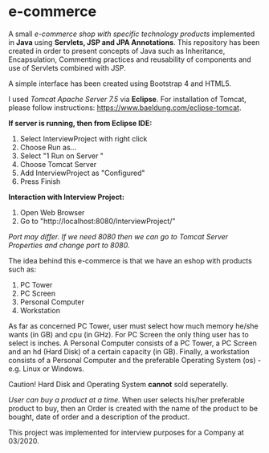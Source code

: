 # e-commerce
A small *e-commerce shop with specific technology products* implemented in **Java** using **Servlets, JSP and JPA Annotations**.
This repository has been created in order to present concepts of Java such as Inheritance, Encapsulation, Commenting practices and reusability of components and use of Servlets combined with JSP.

A simple interface has been created using Bootstrap 4 and HTML5.

I used *Tomcat Apache Server 7.5* via **Eclipse**. For installation of Tomcat, please follow instructions: https://www.baeldung.com/eclipse-tomcat.

**If server is running, then from Eclipse IDE:**
1) Select InterviewProject with right click
2) Choose Run as...
3) Select "1 Run on Server "
4) Choose Tomcat Server
5) Add InterviewProject as "Configured"
6) Press Finish

**Interaction with Interview Project:**
1) Open Web Browser
2) Go to "http://localhost:8080/InterviewProject/"

*Port may differ. If we need 8080 then we can go to Tomcat Server Properties and change port to 8080.*

The idea behind this e-commerce is that we have an eshop with products such as:
1) PC Tower
2) PC Screen
3) Personal Computer
4) Workstation

As far as concerned PC Tower, user must select how much memory he/she wants (in GB) and cpu (in GHz). For PC Screen the only thing user has to select is inches. A Personal Computer consists of a PC Tower, a PC Screen and an hd (Hard Disk) of a certain capacity (in GB). Finally, a workstation consists of a Personal Computer and the preferable Operating System (os) - e.g. Linux or Windows.

Caution! Hard Disk and Operating System **cannot** sold seperatelly.

*User can buy a product at a time.*
When user selects his/her preferable product to buy, then an Order is created with the name of the product to be bought, date of order and a description of the product.

This project was implemented for interview purposes for a Company at 03/2020.


